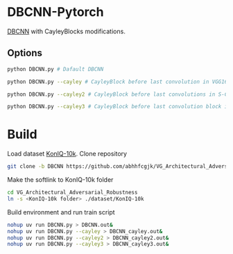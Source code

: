 
# DBCNN-Pytorch
[DBCNN](https://github.com/zwx8981/DBCNN-PyTorch) with CayleyBlocks modifications.
## Options
```bash
python DBCNN.py # Dafault DBCNN
```
```bash
python DBCNN.py --cayley # CayleyBlock before last convolution in VGG16
```
```bash
python DBCNN.py --cayley2 # CayleyBlock before last convolutions in S-CNN and VGG16
```
```bash
python DBCNN.py --cayley3 # CayleyBlock before last convolution block in VGG16
```

# Build
Load dataset [KonIQ-10k](https://database.mmsp-kn.de/koniq-10k-database.html).
Clone repository
```bash
git clone -b DBCNN https://github.com/abhhfcgjk/VG_Architectural_Adversarial_Robustness.git
```
Make the softlink to KonIQ-10k folder
```bash
cd VG_Architectural_Adversarial_Robustness
ln -s <KonIQ-10k folder> ./dataset/KonIQ-10k
```
Build environment and run train script
```bash
nohup uv run DBCNN.py > DBCNN.out&
nohup uv run DBCNN.py --cayley > DBCNN_cayley.out&
nohup uv run DBCNN.py --cayley2 > DBCNN_cayley2.out&
nohup uv run DBCNN.py --cayley3 > DBCNN_cayley3.out&
```